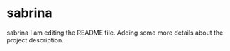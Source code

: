 # sabrina
sabrina
I am editing the README file. Adding some more details about the project description.
